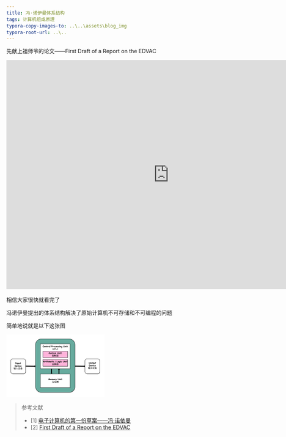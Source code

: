 ```yaml
---
title: 冯·诺伊曼体系结构
tags: 计算机组成原理
typora-copy-images-to: ..\..\assets\blog_img
typora-root-url: ..\..
---
```


先献上祖师爷的论文——First Draft of a Report on the EDVAC

<embed src="https://github.com/bigbugbean/bigbugbean.github.io/blob/main/pdf/First%20Draft%20of%20a%20Report%20on%20the%20EDVAC.pdf" width="850" height="600">

相信大家很快就看完了

冯诺伊曼提出的体系结构解决了原始计算机不可存储和不可编程的问题

简单地说就是以下这张图

<img src="/assets/blog_img/fa8e0e3c96a70cc07b4f0490bfe66f2b.jpeg" alt="img" style="zoom: 25%;" />

> 参考文献
>
> - [1]  [电子计算机的第一份草案——冯·诺依曼](https://en.wikipedia.org/wiki/First_Draft_of_a_Report_on_the_EDVAC)
> - [2] [First Draft of a Report on the EDVAC](https://github.com/bigbugbean/bigbugbean.github.io/blob/main/pdf/First%20Draft%20of%20a%20Report%20on%20the%20EDVAC.pdf)

